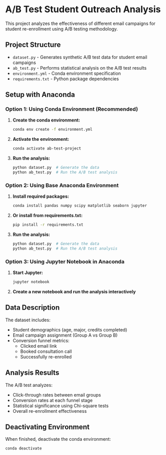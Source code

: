 # A/B Test Student Outreach Analysis

This project analyzes the effectiveness of different email campaigns for student re-enrollment using A/B testing methodology.

## Project Structure

- `dataset.py` - Generates synthetic A/B test data for student email campaigns
- `ab_test.py` - Performs statistical analysis on the A/B test results
- `environment.yml` - Conda environment specification
- `requirements.txt` - Python package dependencies

## Setup with Anaconda

### Option 1: Using Conda Environment (Recommended)

1. **Create the conda environment:**
   ```bash
   conda env create -f environment.yml
   ```

2. **Activate the environment:**
   ```bash
   conda activate ab-test-project
   ```

3. **Run the analysis:**
   ```bash
   python dataset.py  # Generate the data
   python ab_test.py  # Run the A/B test analysis
   ```

### Option 2: Using Base Anaconda Environment

1. **Install required packages:**
   ```bash
   conda install pandas numpy scipy matplotlib seaborn jupyter
   ```

2. **Or install from requirements.txt:**
   ```bash
   pip install -r requirements.txt
   ```

3. **Run the analysis:**
   ```bash
   python dataset.py  # Generate the data
   python ab_test.py  # Run the A/B test analysis
   ```

### Option 3: Using Jupyter Notebook in Anaconda

1. **Start Jupyter:**
   ```bash
   jupyter notebook
   ```

2. **Create a new notebook and run the analysis interactively**

## Data Description

The dataset includes:
- Student demographics (age, major, credits completed)
- Email campaign assignment (Group A vs Group B)
- Conversion funnel metrics:
  - Clicked email link
  - Booked consultation call
  - Successfully re-enrolled

## Analysis Results

The A/B test analyzes:
- Click-through rates between email groups
- Conversion rates at each funnel stage
- Statistical significance using Chi-square tests
- Overall re-enrollment effectiveness

## Deactivating Environment

When finished, deactivate the conda environment:
```bash
conda deactivate
```
